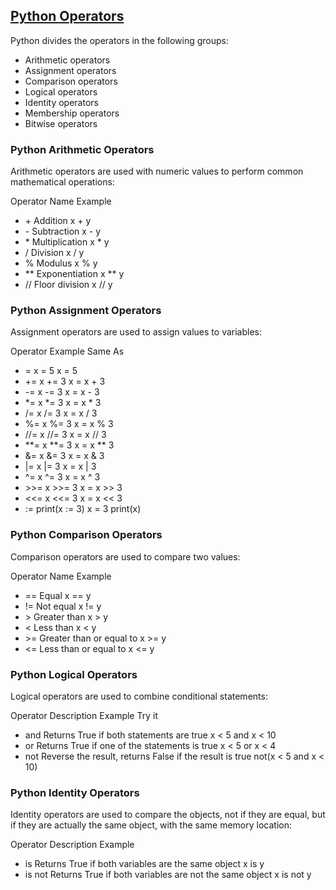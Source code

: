

## [Python Operators](https://www.w3schools.com/python/python_operators.asp)

Python divides the operators in the following groups:

* Arithmetic operators
* Assignment operators
* Comparison operators
* Logical operators
* Identity operators
* Membership operators
* Bitwise operators

### Python Arithmetic Operators

Arithmetic operators are used with numeric values to perform common mathematical operations:

Operator	Name	Example
* \+	Addition	x + y	
* \-	Subtraction	x - y	
* \*	Multiplication	x * y	
* \/	Division	x / y	
* \%	Modulus	x % y	
* \*\*	Exponentiation	x ** y	
* \/\/	Floor division	x // y

### Python Assignment Operators
Assignment operators are used to assign values to variables:

Operator	Example	Same As
* =	x = 5	x = 5	
* +=	x += 3	x = x + 3	
* -=	x -= 3	x = x - 3	
* *=	x *= 3	x = x * 3	
* /=	x /= 3	x = x / 3	
* %=	x %= 3	x = x % 3	
* //=	x //= 3	x = x // 3	
* **=	x **= 3	x = x ** 3	
* &=	x &= 3	x = x & 3	
* |=	x |= 3	x = x | 3	
* ^=	x ^= 3	x = x ^ 3	
* \>\>=	x \>\>= 3	x = x \>\> 3	
* \<\<=	x \<\<= 3	x = x \<\< 3	
* :=	print(x := 3)	x = 3 print(x)

### Python Comparison Operators

Comparison operators are used to compare two values:

Operator	Name	Example
* ==	Equal	x == y	
* !=	Not equal	x != y	
* \>	Greater than	x \> y	
* \<	Less than	x \< y	
* \>=	Greater than or equal to	x \>= y	
* \<=	Less than or equal to	x \<= y

### Python Logical Operators

Logical operators are used to combine conditional statements:

Operator	Description	Example	Try it
* and 	Returns True if both statements are true	x \< 5 and  x \< 10	
* or	Returns True if one of the statements is true	x \< 5 or x \< 4	
* not	Reverse the result, returns False if the result is true	not(x \< 5 and x \< 10)

### Python Identity Operators

Identity operators are used to compare the objects, not if they are equal, but if they are actually the same object, with the same memory location:

Operator	Description	Example
* is 	Returns True if both variables are the same object	x is y	
* is not	Returns True if both variables are not the same object	x is not y